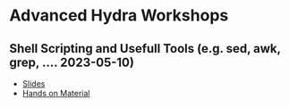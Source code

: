 # Advanced Hydra Workshops
## Shell Scripting and Usefull Tools (e.g. sed, awk, grep, .... 2023-05-10)
* [Slides](scripting_slides.pdf)
* [Hands on Material](scripting_slides#scripting-hands-on)
